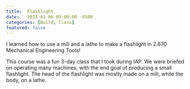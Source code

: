 ```yaml
---
title:  Flashlight
date:   2021-01-06 09:00:00 -0500
categories: [Build, Class]
featured: false
---
```


I learned how to use a mill and a lathe to make a flashlight in 2.670 Mechanical Engineering Tools!

This course was a fun 3-day class that I took during IAP. We were briefed on operating many machines, with the end goal of producing a small flashlight. The head of the flashlight was mostly made on a mill, while the body, on a lathe.